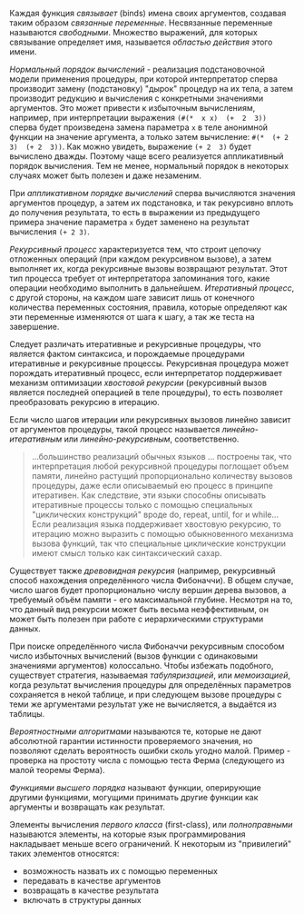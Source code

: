 Каждая  функция  *связывает* (binds)  имена  своих  аргументов, создавая  таким
образом *связанные переменные*. Несвязанные переменные называются *свободными*.
Множество  выражений,   для  которых  связывание  определяет   имя,  называется
*областью действия* этого имени.

*Нормальный порядок  вычислений* - реализация подстановочной  модели применения
процедуры,  при которой  интерпретатор сперва  производит замену  (подстановку)
"дырок"  процедур на  их  тела,  а затем  производит  редукцию  и вычисления  с
конкретными значениями аргументов. Это может привести к избыточным вычислениям,
например,  при интерпретации  выражения  `(#(*  x x)  (+  2  3))` сперва  будет
произведена  замена  параметра  `x`  в   теле  анонимной  функции  на  значение
аргумента,  а только  затем вычисление:  `#(*  (+ 2  3)  (+ 2  3))`. Как  можно
увидеть,  выражение  `(+ 2  3)`  будет  вычислено  дважды. Поэтому  чаще  всего
реализуется аппликативный порядок вычисления.  Тем не менее, нормальный порядок
в некоторых случаях может быть полезен и даже незаменим.

При *аппликативном  порядке вычислений* сперва вычисляются  значения аргументов
процедур,  а  затем  их  подстановка,  и так  рекурсивно  вплоть  до  получения
результата, то есть  в выражении из предыдущего примера  значение параметра `x`
будет заменено на результат вычисления `(+ 2 3)`.

*Рекурсивный  процесс*  характеризуется  тем,  что  строит  цепочку  отложенных
операций  (при  каждом  рекурсивном  вызове),   а  затем  выполняет  их,  когда
рекурсивные  вызовы   возвращают  результат.  Этот  тип   процесса  требует  от
интерпретатора  запоминания   того,  какие  операции  необходимо   выполнить  в
дальнейшем. *Итеративный  процесс*, с  другой стороны,  на каждом  шаге зависит
лишь от конечного количества  переменных состояния, правила, которые определяют
как эти переменные изменяются от шага к шагу, а так же теста на завершение.

Следует  различать итеративные  и  рекурсивные процедуры,  что является  фактом
синтаксиса,  и  порождаемые  процедурами итеративные  и  рекурсивные  процессы.
Рекурсивная процедура  может порождать итеративный процесс,  если интерпретатор
поддерживает  механизм  оптимизации  *хвостовой  рекурсии*  (рекурсивный  вызов
является последней операцией в теле процедуры), то есть позволяет преобразовать
рекурсию в итерацию.

Если  число  шагов   итерации  или  рекурсивных  вызовов   линейно  зависит  от
аргументов  процедуры,  такой   процесс  называется  *линейно-итеративным*  или
*линейно-рекурсивным*, соответственно.

> ...большинство   реализаций   обычных   языков  ...   построены   так,   что
> интерпретация   любой  рекурсивной   процедуры   поглощает  объем   памяти,
> линейно растущий  пропорционально количеству  вызовов процедуры,  даже если
> описываемый  ею процесс  в  принципе итеративен.  Как  следствие, эти  языки
> способны  описывать   итеративные  процессы  только  с   помощью  специальных
> "циклических  конструкций" вроде  do,  repeat, until,  for  и while...  Если
> реализация языка поддерживает хвостовую  рекурсию, то итерацию можно выразить
> с  помощью  обыкновенного  механизма  вызова функций,  так  что  специальные
> циклические конструкции имеют смысл только как синтаксический сахар.

Существует   также  *древовидная   рекурсия*   (например,  рекурсивный   способ
нахождения определённого  числа Фибоначчи). В  общем случае, число  шагов будет
пропорционально числу  вершин дерева  вызовов, а требуемый  объём памяти  - его
максимальной глубине. Несмотря на то, что данный вид рекурсии может быть весьма
неэффективным, он  может быть полезен  при работе с  иерархическими структурами
данных.

При поиске определённого числа  Фибоначчи рекурсивным способом число избыточных
вычислений  (вызов функции  с одинаковыми  значениями аргументов)  колоссально.
Чтобы  избежать подобного,  существует стратегия,  называемая *табуляризацией*,
или  *мемоизацией*,  когда  результат  вычисления  процедуры  для  определённых
параметров сохраняется в некой таблице, и при следующем вызове процедуры с теми
же аргументами результат уже не вычисляется, а выдаётся из таблицы.

*Вероятностными алгоритмами* называются те, которые не дают абсолютной гарантии
истинности проверяемого значения, но позволяют сделать вероятность ошибки сколь
угодно  малой. Пример  -  проверка  на простоту  числа  с  помощью теста  Ферма
(следующего из малой теоремы Ферма).

*Функциями высшего  порядка* называют  функции, оперирующие  другими функциями,
могущими принимать другие функции как аргументы и возвращать как результат.

Элементы  вычисления   *первого  класса*  (first-class),   или  *полноправными*
называются элементы, на которые  язык программирования накладывает меньше всего
ограничений. К некоторым из "привилегий" таких элементов относятся:

- возможность назвать их с помощью переменных
- передавать в качестве аргументов
- возвращать в качестве результата
- включать в структуры данных
